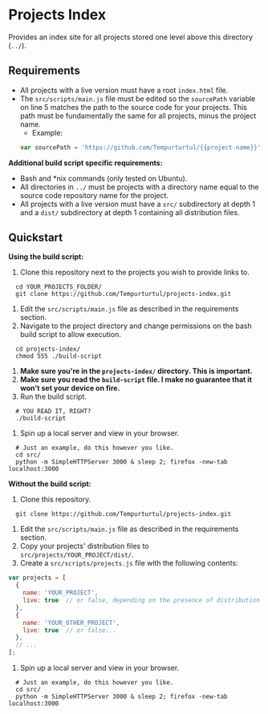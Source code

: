 # Projects Index

Provides an index site for all projects stored one level above this directory (`../`).

## Requirements

- All projects with a live version must have a root `index.html` file.
- The `src/scripts/main.js` file must be edited so the `sourcePath` variable on line 5 matches the path to the source code for your projects. This path must be fundamentally the same for all projects, minus the project name.
  - Example:
  ```js
  var sourcePath = 'https://github.com/Tempurturtul/{{project-name}}';
  ```

**Additional build script specific requirements:**

- Bash and \*nix commands (only tested on Ubuntu).
- All directories in `../` must be projects with a directory name equal to the source code repository name for the project.
- All projects with a live version must have a `src/` subdirectory at depth 1 and a `dist/` subdirectory at depth 1 containing all distribution files.

## Quickstart

**Using the build script:**

1. Clone this repository next to the projects you wish to provide links to.
```
  cd YOUR_PROJECTS_FOLDER/
  git clone https://github.com/Tempurturtul/projects-index.git
```
1. Edit the `src/scripts/main.js` file as described in the requirements section.
1. Navigate to the project directory and change permissions on the bash build script to allow execution.
```
  cd projects-index/
  chmod 555 ./build-script
```
1. **Make sure you're in the `projects-index/` directory. This is important.**
1. **Make sure you read the `build-script` file. I make no guarantee that it won't set your device on fire.**
1. Run the build script.
```
  # YOU READ IT, RIGHT?
  ./build-script
```
1. Spin up a local server and view in your browser.
```
  # Just an example, do this however you like.
  cd src/
  python -m SimpleHTTPServer 3000 & sleep 2; firefox -new-tab localhost:3000
```

**Without the build script:**

1. Clone this repository.
```
  git clone https://github.com/Tempurturtul/projects-index.git
```
1. Edit the `src/scripts/main.js` file as described in the requirements section.
1. Copy your projects' distribution files to `src/projects/YOUR_PROJECT/dist/`.
1. Create a `src/scripts/projects.js` file with the following contents:
```js
var projects = [
  {
    name: 'YOUR_PROJECT',
    live: true  // or false, depending on the presence of distribution files.
  },
  {
    name: 'YOUR_OTHER_PROJECT',
    live: true  // or false...
  },
  // ...
];
```
1. Spin up a local server and view in your browser.
```
  # Just an example, do this however you like.
  cd src/
  python -m SimpleHTTPServer 3000 & sleep 2; firefox -new-tab localhost:3000
```
